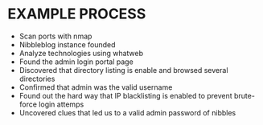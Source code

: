 # EXAMPLE PROCESS

- Scan ports with nmap
- Nibbleblog instance founded
- Analyze technologies using whatweb
- Found the admin login portal page
- Discovered that directory listing is enable and browsed several directories
- Confirmed that admin was the valid username
- Found out the hard way that IP blacklisting is enabled to prevent brute-force login attemps
- Uncovered clues that led us to a valid admin password of nibbles
